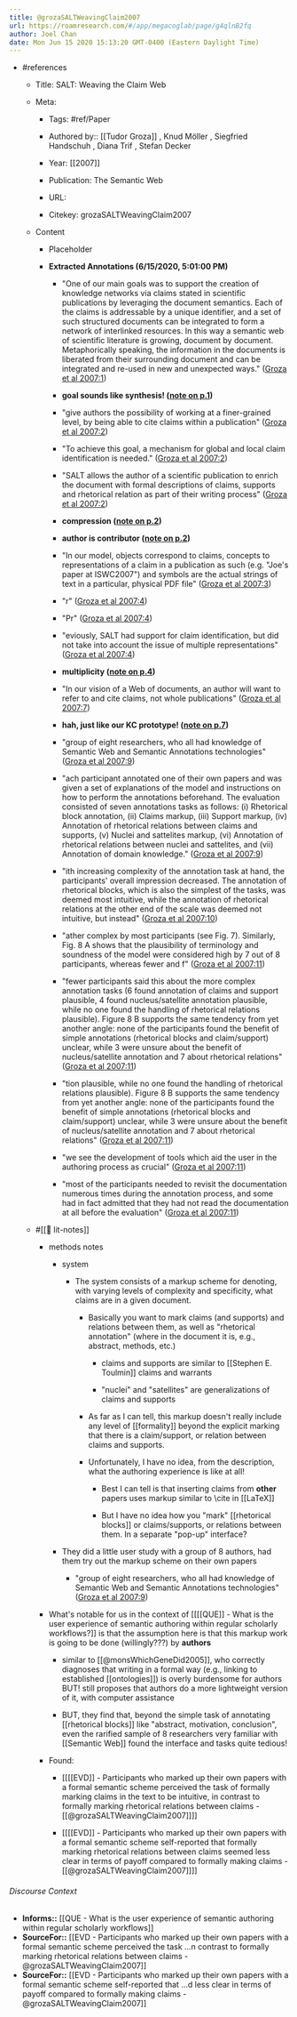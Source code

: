 ```yaml
---
title: @grozaSALTWeavingClaim2007
url: https://roamresearch.com/#/app/megacoglab/page/g4qlnB2fq
author: Joel Chan
date: Mon Jun 15 2020 15:13:20 GMT-0400 (Eastern Daylight Time)
---
```


- #references

    - Title: SALT: Weaving the Claim Web

    - Meta:

        - Tags: #ref/Paper

        - Authored by::  [[Tudor Groza]] ,  Knud Möller ,  Siegfried Handschuh ,  Diana Trif ,  Stefan Decker

        - Year: [[2007]]

        - Publication: The Semantic Web

        - URL:

        - Citekey: grozaSALTWeavingClaim2007

    - Content

        - Placeholder

        - **Extracted Annotations (6/15/2020, 5:01:00 PM)**

            - "One of our main goals was to support the creation of knowledge networks via claims stated in scientific publications by leveraging the document semantics. Each of the claims is addressable by a unique identifier, and a set of such structured documents can be integrated to form a network of interlinked resources. In this way a semantic web of scientific literature is growing, document by document. Metaphorically speaking, the information in the documents is liberated from their surrounding document and can be integrated and re-used in new and unexpected ways." ([Groza et al 2007:1](zotero://open-pdf/library/items/4FDS8SB3?page=1))

            - __goal sounds like synthesis! ([note on p.1](zotero://open-pdf/library/items/4FDS8SB3?page=1))__

            - "give authors the possibility of working at a finer-grained level, by being able to cite claims within a publication" ([Groza et al 2007:2](zotero://open-pdf/library/items/4FDS8SB3?page=2))

            - "To achieve this goal, a mechanism for global and local claim identification is needed." ([Groza et al 2007:2](zotero://open-pdf/library/items/4FDS8SB3?page=2))

            - "SALT allows the author of a scientific publication to enrich the document with formal descriptions of claims, supports and rhetorical relation as part of their writing process" ([Groza et al 2007:2](zotero://open-pdf/library/items/4FDS8SB3?page=2))

            - __compression ([note on p.2](zotero://open-pdf/library/items/4FDS8SB3?page=2))__

            - __author is contributor ([note on p.2](zotero://open-pdf/library/items/4FDS8SB3?page=2))__

            - "In our model, objects correspond to claims, concepts to representations of a claim in a publication as such (e.g. "Joe's paper at ISWC2007") and symbols are the actual strings of text in a particular, physical PDF file" ([Groza et al 2007:3](zotero://open-pdf/library/items/4FDS8SB3?page=3))

            - "r" ([Groza et al 2007:4](zotero://open-pdf/library/items/4FDS8SB3?page=4))

            - "Pr" ([Groza et al 2007:4](zotero://open-pdf/library/items/4FDS8SB3?page=4))

            - "eviously, SALT had support for claim identification, but did not take into account the issue of multiple representations" ([Groza et al 2007:4](zotero://open-pdf/library/items/4FDS8SB3?page=4))

            - __multiplicity ([note on p.4](zotero://open-pdf/library/items/4FDS8SB3?page=4))__

            - "In our vision of a Web of documents, an author will want to refer to and cite claims, not whole publications" ([Groza et al 2007:7](zotero://open-pdf/library/items/4FDS8SB3?page=7))

            - __hah, just like our KC prototype! ([note on p.7](zotero://open-pdf/library/items/4FDS8SB3?page=7))__

            - "group of eight researchers, who all had knowledge of Semantic Web and Semantic Annotations technologies" ([Groza et al 2007:9](zotero://open-pdf/library/items/4FDS8SB3?page=9))

            - "ach participant annotated one of their own papers and was given a set of explanations of the model and instructions on how to perform the annotations beforehand. The evaluation consisted of seven annotations tasks as follows: (i) Rhetorical block annotation, (ii) Claims markup, (iii) Support markup, (iv) Annotation of rhetorical relations between claims and supports, (v) Nuclei and sattelites markup, (vi) Annotation of rhetorical relations between nuclei and sattelites, and (vii) Annotation of domain knowledge." ([Groza et al 2007:9](zotero://open-pdf/library/items/4FDS8SB3?page=9))

            - "ith increasing complexity of the annotation task at hand, the participants' overall impression decreased. The annotation of rhetorical blocks, which is also the simplest of the tasks, was deemed most intuitive, while the annotation of rhetorical relations at the other end of the scale was deemed not intuitive, but instead" ([Groza et al 2007:10](zotero://open-pdf/library/items/4FDS8SB3?page=10))

            - "ather complex by most participants (see Fig. 7). Similarly, Fig. 8 A shows that the plausibility of terminology and soundness of the model were considered high by 7 out of 8 participants, whereas fewer and f" ([Groza et al 2007:11](zotero://open-pdf/library/items/4FDS8SB3?page=11))

            - "fewer participants said this about the more complex annotation tasks (6 found annotation of claims and support plausible, 4 found nucleus/satellite annotation plausible, while no one found the handling of rhetorical relations plausible). Figure 8 B supports the same tendency from yet another angle: none of the participants found the benefit of simple annotations (rhetorical blocks and claim/support) unclear, while 3 were unsure about the benefit of nucleus/satellite annotation and 7 about rhetorical relations" ([Groza et al 2007:11](zotero://open-pdf/library/items/4FDS8SB3?page=11))

            - "tion plausible, while no one found the handling of rhetorical relations plausible). Figure 8 B supports the same tendency from yet another angle: none of the participants found the benefit of simple annotations (rhetorical blocks and claim/support) unclear, while 3 were unsure about the benefit of nucleus/satellite annotation and 7 about rhetorical relations" ([Groza et al 2007:11](zotero://open-pdf/library/items/4FDS8SB3?page=11))

            - "we see the development of tools which aid the user in the authoring process as crucial" ([Groza et al 2007:11](zotero://open-pdf/library/items/4FDS8SB3?page=11))

            - "most of the participants needed to revisit the documentation numerous times during the annotation process, and some had in fact admitted that they had not read the documentation at all before the evaluation" ([Groza et al 2007:11](zotero://open-pdf/library/items/4FDS8SB3?page=11))

    - #[[📝 lit-notes]]

        - methods notes

            - system

                - The system consists of a markup scheme for denoting, with varying levels of complexity and specificity, what claims are in a given document.

                    - Basically you want to mark claims (and supports) and relations between them, as well as "rhetorical annotation" (where in the document it is, e.g., abstract, methods, etc.)

                        - claims and supports are similar to [[Stephen E. Toulmin]] claims and warrants

                        - "nuclei" and "satellites" are generalizations of claims and supports

                    - As far as I can tell, this markup doesn't really include any level of [[formality]] beyond the explicit marking that there is a claim/support, or relation between claims and supports.

                    - Unfortunately, I have no idea, from the description, what the authoring experience is like at all!

                        - Best I can tell is that inserting claims from __other__ papers uses markup similar to \cite in [[LaTeX]]

                        - But I have no idea how you "mark" [[rhetorical blocks]] or claims/supports, or relations between them. In a separate "pop-up" interface?

            - They did a little user study with a group of 8 authors, had them try out the markup scheme on their own papers

                - "group of eight researchers, who all had knowledge of Semantic Web and Semantic Annotations technologies" ([Groza et al 2007:9](zotero://open-pdf/library/items/4FDS8SB3?page=9))

        - What's notable for us in the context of [[[[QUE]] - What is the user experience of semantic authoring within regular scholarly workflows?]] is that the assumption here is that this markup work is going to be done (willingly???) by **__authors__**

            - similar to [[@monsWhichGeneDid2005]], who correctly diagnoses that writing in a formal way (e.g., linking to established [[ontologies]]) is overly burdensome for authors BUT! still proposes that authors do a more lightweight version of it, with computer assistance

            - BUT, they find that, beyond the simple task of annotating [[rhetorical blocks]] like "abstract, motivation, conclusion", even the rarified sample of 8 researchers very familiar with [[Semantic Web]] found the interface and tasks quite tedious!

        - Found:

            - [[[[EVD]] - Participants who marked up their own papers with a formal semantic scheme perceived the task of formally marking claims in the text to be intuitive, in contrast to formally marking rhetorical relations between claims - [[@grozaSALTWeavingClaim2007]]]]

            - [[[[EVD]] - Participants who marked up their own papers with a formal semantic scheme self-reported that formally marking rhetorical relations between claims seemed less clear in terms of payoff compared to formally making claims - [[@grozaSALTWeavingClaim2007]]]]

###### Discourse Context

- **Informs::** [[QUE - What is the user experience of semantic authoring within regular scholarly workflows]]
- **SourceFor::** [[EVD - Participants who marked up their own papers with a formal semantic scheme perceived the task ...n contrast to formally marking rhetorical relations between claims - @grozaSALTWeavingClaim2007]]
- **SourceFor::** [[EVD - Participants who marked up their own papers with a formal semantic scheme self-reported that ...d less clear in terms of payoff compared to formally making claims - @grozaSALTWeavingClaim2007]]
